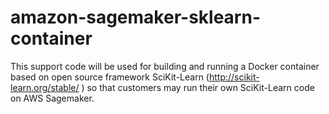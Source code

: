 # amazon-sagemaker-sklearn-container
This support code will be used for building and running a Docker container based on open source framework SciKit-Learn (http://scikit-learn.org/stable/ ) so that customers may run their own SciKit-Learn code on AWS Sagemaker.
